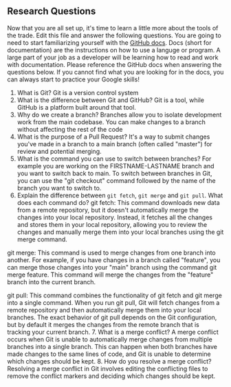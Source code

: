 ## Research Questions 

Now that you are all set up, it's time to learn a little more about the tools of the trade. Edit this file and answer the following questions. You are going to need to start familiarizing yourself with the [GitHub docs](https://docs.github.com/en). Docs (short for documentation) are the instructions on how to use a languge or program. A large part of your job as a developer will be learning how to read and work with documentation. Please reference the GitHub docs when answering the questions below. If you cannot find what you are looking for in the docs, you can always start to practice your Google skills!

1. What is Git? 
Git is a version control system
2. What is the difference between Git and GitHub?
Git is a tool, while GitHub is a platform built around that tool.
3. Why do we create a branch?
Branches allow you to isolate development work from the main codebase. You can make changes to a branch without affecting the rest of the code
4. What is the purpose of a Pull Request?
It's a way to submit changes you've made in a branch to a main branch (often called "master") for review and potential merging.
5. What is the command you can use to switch between branches? For example you are working on the FIRSTNAME-LASTNAME branch and you want to switch back to main.
To switch between branches in Git, you can use the "git checkout" command followed by the name of the branch you want to switch to.
6. Explain the difference between `git fetch`, `git merge` and `git pull`. What does each command do?
git fetch: This command downloads new data from a remote repository, but it doesn't automatically merge the changes into your local repository. Instead, it fetches all the changes and stores them in your local repository, allowing you to review the changes and manually merge them into your local branches using the git merge command.

git merge: This command is used to merge changes from one branch into another. For example, if you have changes in a branch called "feature", you can merge those changes into your "main" branch using the command git merge feature. This command will merge the changes from the "feature" branch into the current branch.

git pull: This command combines the functionality of git fetch and git merge into a single command. When you run git pull, Git will fetch changes from a remote repository and then automatically merge them into your local branches. The exact behavior of git pull depends on the Git configuration, but by default it merges the changes from the remote branch that is tracking your current branch.
7. What is a merge conflict?
A merge conflict occurs when Git is unable to automatically merge changes from multiple branches into a single branch. This can happen when both branches have made changes to the same lines of code, and Git is unable to determine which changes should be kept.
8. How do you resolve a merge conflict?
Resolving a merge conflict in Git involves editing the conflicting files to remove the conflict markers and deciding which changes should be kept.